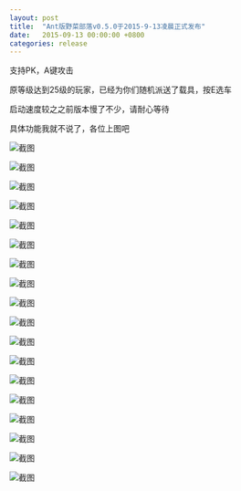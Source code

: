 ```yaml
---
layout: post
title:  "Ant版野菜部落v0.5.0于2015-9-13凌晨正式发布"
date:   2015-09-13 00:00:00 +0800
categories: release
---
```


支持PK，A键攻击

原等级达到25级的玩家，已经为你们随机派送了载具，按E选车

启动速度较之之前版本慢了不少，请耐心等待

具体功能我就不说了，各位上图吧

![截图](http://yecai-blog.bceimg.com/images/0_5_0/0.jpg)

![截图](http://yecai-blog.bceimg.com/images/0_5_0/1.jpg)

![截图](http://yecai-blog.bceimg.com/images/0_5_0/2.jpg)

![截图](http://yecai-blog.bceimg.com/images/0_5_0/3.jpg)

![截图](http://yecai-blog.bceimg.com/images/0_5_0/4.jpg)

![截图](http://yecai-blog.bceimg.com/images/0_5_0/5.jpg)

![截图](http://yecai-blog.bceimg.com/images/0_5_0/6.jpg)

![截图](http://yecai-blog.bceimg.com/images/0_5_0/7.jpg)

![截图](http://yecai-blog.bceimg.com/images/0_5_0/8.jpg)

![截图](http://yecai-blog.bceimg.com/images/0_5_0/9.jpg)

![截图](http://yecai-blog.bceimg.com/images/0_5_0/10.jpg)

![截图](http://yecai-blog.bceimg.com/images/0_5_0/11.jpg)

![截图](http://yecai-blog.bceimg.com/images/0_5_0/12.jpg)

![截图](http://yecai-blog.bceimg.com/images/0_5_0/13.jpg)

![截图](http://yecai-blog.bceimg.com/images/0_5_0/14.jpg)

![截图](http://yecai-blog.bceimg.com/images/0_5_0/15.jpg)

![截图](http://yecai-blog.bceimg.com/images/0_5_0/16.jpg)

![截图](http://yecai-blog.bceimg.com/images/0_5_0/17.jpg)